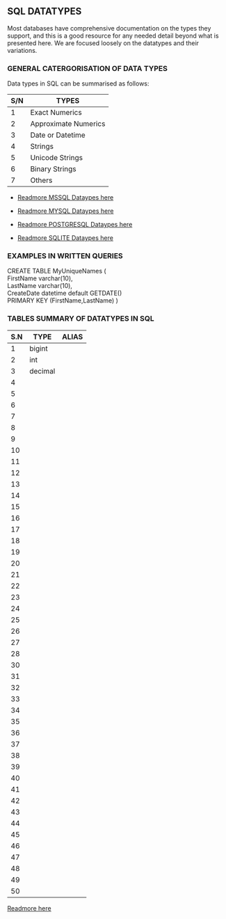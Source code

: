 ## SQL DATATYPES
Most databases have comprehensive documentation on the types they support, and this is a good resource for any needed detail beyond 
what is presented here. We are focused loosely on the datatypes and their variations.


### GENERAL CATERGORISATION OF DATA TYPES
Data types in SQL can be summarised as follows:

|S/N|TYPES|
|----|----|
|1|Exact Numerics|
|2|Approximate Numerics|
|3|Date or Datetime|
|4|Strings |
|5|Unicode Strings|
|6|Binary Strings|
|7|Others|

- [Readmore MSSQL Dataypes here](https://learn.microsoft.com/en-us/sql/t-sql/data-types/data-types-transact-sql?view=sql-server-ver16)

- [Readmore MYSQL Dataypes here](https://dev.mysql.com/doc/refman/8.0/en/data-types.html)

- [Readmore POSTGRESQL Dataypes here](https://www.postgresql.org/docs/current/datatype.html)

- [Readmore SQLITE Dataypes here](https://www.sqlite.org/datatype3.html)


### EXAMPLES IN WRITTEN QUERIES

CREATE TABLE MyUniqueNames (     
                FirstName varchar(10),     
                LastName varchar(10),     
                CreateDate datetime default GETDATE()     
                PRIMARY KEY (FirstName,LastName) 
            )


### TABLES SUMMARY OF DATATYPES IN SQL
|S.N|TYPE   |ALIAS  |
|---|---    |----   |
|1|bigint||
|2|int||
|3|decimal||
|4|||
|5|||
|6|||
|7|||
|8|||
|9|||
|10|||
|11|||
|12|||
|13|||
|14|||
|15|||
|16|||
|17|||
|18|||
|19|||
|20|||
|21|||
|22|||
|23|||
|24|||
|25|||
|26|||
|27|||
|28|||
|30|||
|31|||
|32|||
|33|||
|34|||
|35|||
|36|||
|37|||
|38|||
|39|||
|40|||
|41|||
|42|||
|43|||
|44|||
|45|||
|46|||
|47|||
|48|||
|49|||
|50|||


[Readmore here]()